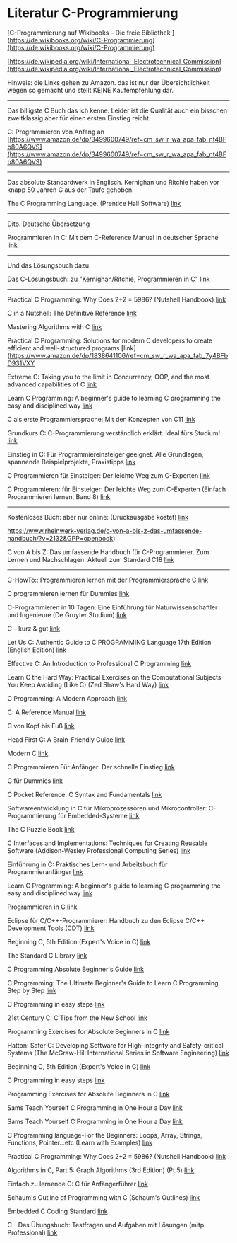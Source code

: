 # Literatur C-Programmierung

[C-Programmierung auf Wikibooks – Die freie Bibliothek ](https://de.wikibooks.org/wiki/C-Programmierung](https://de.wikibooks.org/wiki/C-Programmierung)

[https://de.wikipedia.org/wiki/International_Electrotechnical_Commission](https://de.wikipedia.org/wiki/International_Electrotechnical_Commission)

Hinweis: die Links gehen zu Amazon. das ist nur der Übersichtlichkeit wegen so gemacht und stellt KEINE Kaufempfehlung dar. 

---

Das billigste C Buch das ich kenne. Leider ist die Qualität auch ein bisschen zweitklassig aber für einen ersten Einstieg reicht.

C: Programmieren von Anfang an [https://www.amazon.de/dp/3499600749/ref=cm_sw_r_wa_apa_fab_nt4BFb80A6QVS](https://www.amazon.de/dp/3499600749/ref=cm_sw_r_wa_apa_fab_nt4BFb80A6QVS)

---

Das absolute Standardwerk in Englisch. Kernighan und Ritchie haben vor knapp 50 Jahren C aus der Taufe gehoben.

The C Programming Language. (Prentice Hall Software) [link](https://www.amazon.de/dp/0131103628/ref=cm_sw_r_wa_apa_fab_nv4BFb7MSG3YW)

---

Dito. Deutsche Übersetzung

Programmieren in C: Mit dem C-Reference Manual in deutscher Sprache [link](https://www.amazon.de/dp/3446154973/ref=cm_sw_r_wa_apa_fab_Lv4BFb333XPP7)

---

Und das Lösungsbuch dazu.

Das C-Lösungsbuch: zu "Kernighan/Ritchie, Programmieren in C" [link](https://www.amazon.de/dp/3446159460/ref=cm_sw_r_wa_apa_fab_nw4BFb8P293CX)

---

Practical C Programming: Why Does 2+2 = 5986? (Nutshell Handbook) [link](https://www.amazon.de/dp/1565923065/ref=cm_sw_r_wa_apa_fab_Xw4BFbJ1QP17S)

C in a Nutshell: The Definitive Reference [link](https://www.amazon.de/dp/1491904755/ref=cm_sw_r_wa_apa_fab_vy4BFb6PFFWEG)

Mastering Algorithms with C [link](https://www.amazon.de/dp/1565924533/ref=cm_sw_r_wa_apa_fab_My4BFbEG48901)

Practical C Programming: Solutions for modern C developers to create efficient and well-structured programs [link](https://www.amazon.de/dp/1838641106/ref=cm_sw_r_wa_apa_fab_7y4BFbD931VXY

Extreme C: Taking you to the limit in Concurrency, OOP, and the most advanced capabilities of C [link](https://www.amazon.de/dp/1789343623/ref=cm_sw_r_wa_apa_fab_pz4BFbKMN94WN)

Learn C Programming: A beginner's guide to learning C programming the easy and disciplined way [link](https://www.amazon.de/dp/1789349915/ref=cm_sw_r_wa_apa_fab_Zz4BFb1GAWX72)

C als erste Programmiersprache: Mit den Konzepten von C11 [link](https://www.amazon.de/dp/3834818585/ref=cm_sw_r_wa_apa_fab_xA4BFbRTT0F73)

Grundkurs C: C-Programmierung verständlich erklärt. Ideal fürs Studium! [link](https://www.amazon.de/dp/3836241145/ref=cm_sw_r_wa_apa_fab_TA4BFbB0TV8D5)

Einstieg in C: Für Programmiereinsteiger geeignet. Alle Grundlagen, spannende Beispielprojekte, Praxistipps [link](https://www.amazon.de/dp/3836275694/ref=cm_sw_r_wa_apa_fab_sC4BFb3ZEZ563)

C Programmieren für Einsteiger: Der leichte Weg zum C-Experten [link](https://www.amazon.de/dp/3966450615/ref=cm_sw_r_wa_apa_fab_qD4BFb52QXG9R)

C Programmieren: für Einsteiger: Der leichte Weg zum C-Experten (Einfach Programmieren lernen, Band 8) [link](https://www.amazon.de/dp/3966450607/ref=cm_sw_r_wa_apa_fab_GD4BFbF53G19M)

---

Kostenloses Buch: aber nur online: (Druckausgabe kostet) [link](http://openbook.rheinwerk-verlag.de/c_von_a_bis_z/)

https://www.rheinwerk-verlag.de/c-von-a-bis-z-das-umfassende-handbuch/?v=2132&GPP=openbook)

C von A bis Z: Das umfassende Handbuch für C-Programmierer. Zum Lernen und Nachschlagen. Aktuell zum Standard C18 [link](https://www.amazon.de/dp/3836239736/ref=cm_sw_em_r_mt_dp_zezCFbS58T606)

---

C-HowTo:: Programmieren lernen mit der Programmiersprache C [link](https://www.amazon.de/dp/3946454003/ref=cm_sw_r_wa_apa_fab_o.4BFbA58PKG2)

C programmieren lernen für Dummies [link](https://www.amazon.de/dp/3527713425/ref=cm_sw_r_wa_apa_fab_8.4BFbEMYBJMG)

C-Programmieren in 10 Tagen: Eine Einführung für Naturwissenschaftler und Ingenieure (De Gruyter Studium) [link](https://www.amazon.de/dp/3110485125/ref=cm_sw_r_wa_apa_fab_Za5BFb3MK9F84)

C – kurz & gut [link](https://www.amazon.de/dp/3960091079/ref=cm_sw_r_wa_apa_fab_vb5BFbYHCE1C2)

Let Us C: Authentic Guide to C PROGRAMMING Language 17th Edition (English Edition) [link](https://www.amazon.de/dp/9389845688/ref=cm_sw_r_wa_apa_fab_Rc5BFbDKV9EZY)

Effective C: An Introduction to Professional C Programming [link](https://www.amazon.de/dp/1718501048/ref=cm_sw_r_wa_apa_fab_ad5BFb9YW1DXK)

Learn C the Hard Way: Practical Exercises on the Computational Subjects You Keep Avoiding (Like C) (Zed Shaw's Hard Way) [link](https://www.amazon.de/dp/0321884922/ref=cm_sw_r_wa_apa_fab_vd5BFbBMQXT03)

C Programming: A Modern Approach [link](https://www.amazon.de/dp/0393979504/ref=cm_sw_r_wa_apa_fab_Od5BFbCKJR17A)

C: A Reference Manual [link](https://www.amazon.de/dp/013089592X/ref=cm_sw_r_wa_apa_fab_ae5BFbTX2RC7S)

C von Kopf bis Fuß [link](https://www.amazon.de/dp/386899386X/ref=cm_sw_r_wa_apa_fab_oe5BFbN2N03FY)

Head First C: A Brain-Friendly Guide [link](https://www.amazon.de/dp/1449399916/ref=cm_sw_r_wa_apa_fab_Kf5BFbCGYEK9S)

Modern C [link](https://www.amazon.de/dp/1617295817/ref=cm_sw_r_wa_apa_fab_Jj5BFbD6GYS94)

C Programmieren Für Anfänger: Der schnelle Einstieg [link](https://www.amazon.de/dp/1980921113/ref=cm_sw_r_wa_apa_fab_Hk5BFb4SCN1GF)

C für Dummies [link](https://www.amazon.de/dp/352770647X/ref=cm_sw_r_wa_apa_fab_cl5BFb3S9WQPF)

C Pocket Reference: C Syntax and Fundamentals [link](https://www.amazon.de/dp/0596004362/ref=cm_sw_r_wa_apa_fab_ul5BFb4QBWS3X)

Softwareentwicklung in C für Mikroprozessoren und Mikrocontroller: C-Programmierung für Embedded-Systeme [link](https://www.amazon.de/dp/3800743280/ref=cm_sw_r_wa_apa_fab_Jl5BFb9DWRSFJ)

The C Puzzle Book [link](https://www.amazon.de/dp/0201604612/ref=cm_sw_r_wa_apa_fab_tn5BFbPQVCSKA)

C Interfaces and Implementations: Techniques for Creating Reusable Software (Addison-Wesley Professional Computing Series) [link](https://www.amazon.de/dp/0201498413/ref=cm_sw_r_wa_apa_fab_On5BFb22DDR7Y)

Einführung in C: Praktisches Lern- und Arbeitsbuch für Programmieranfänger [link](https://www.amazon.de/dp/3658129212/ref=cm_sw_r_wa_apa_fab_7n5BFbHDSK4YR)

Learn C Programming: A beginner's guide to learning C programming the easy and disciplined way [link](https://www.amazon.de/dp/1789349915/ref=cm_sw_r_wa_apa_fab_Eo5BFbGHA98RN)

Programmieren in C [link](https://www.amazon.de/dp/3709103924/ref=cm_sw_r_wa_apa_fab_Uo5BFb2JAJJMC)

Eclipse für C/C++-Programmierer: Handbuch zu den Eclipse C/C++ Development Tools (CDT) [link](https://www.amazon.de/dp/3864901960/ref=cm_sw_r_wa_apa_fab_6o5BFbZ428PGG)

Beginning C, 5th Edition (Expert's Voice in C) [link](https://www.amazon.de/dp/1430248815/ref=cm_sw_r_wa_apa_fab_tp5BFb7YMM783)

The Standard C Library [link](https://www.amazon.de/dp/0131315099/ref=cm_sw_r_wa_apa_fab_Qp5BFb3PECZVS)

C Programming Absolute Beginner's Guide [link](https://www.amazon.de/dp/0789751984/ref=cm_sw_r_wa_apa_fab_aq5BFbGCB987B)

C Programming: The Ultimate Beginner's Guide to Learn C Programming Step by Step [link](https://www.amazon.de/dp/B08JVKFT7Y/ref=cm_sw_r_wa_apa_fab_nq5BFbJ0GV13S)

C Programming in easy steps [link](https://www.amazon.de/dp/1840785446/ref=cm_sw_r_wa_apa_fab_Kq5BFbG0VN27K)

21st Century C: C Tips from the New School [link](https://www.amazon.de/dp/1491903899/ref=cm_sw_r_wa_apa_fab_or5BFbXBPYQ80)

Programming Exercises for Absolute Beginners in C [link](https://www.amazon.de/dp/B08HTL1CQ7/ref=cm_sw_r_wa_apa_fab_Zr5BFbPJY8XYM)

Hatton: Safer C: Developing Software for High-integrity and Safety-critical Systems (The McGraw-Hill International Series in Software Engineering) [link](https://www.amazon.de/dp/0077076400/ref=cm_sw_r_wa_apa_fab_Zs5BFbSVXAH3J)

Beginning C, 5th Edition (Expert's Voice in C) [link](https://www.amazon.de/dp/1430248815/ref=cm_sw_r_wa_apa_fab_iv5BFbAGM8T2S)

C Programming in easy steps [link](https://www.amazon.de/dp/1840785446/ref=cm_sw_r_wa_apa_fab_Fw5BFbBT084AZ)

Programming Exercises for Absolute Beginners in C [link](https://www.amazon.de/dp/B08HTL1CQ7/ref=cm_sw_r_wa_apa_fab_7w5BFbVTNFYSJ)

Sams Teach Yourself C Programming in One Hour a Day [link](https://www.amazon.de/dp/0789751992/ref=cm_sw_r_wa_apa_fab_Mx5BFb3TY7AMK)

Sams Teach Yourself C Programming in One Hour a Day [link](https://www.amazon.de/dp/0789751992/ref=cm_sw_r_wa_apa_fab_5x5BFbEXHBZ4A)

C Programming language-For the Beginners: Loops, Array, Strings, Functions, Pointer...etc (Learn with Examples) [link](https://www.amazon.de/dp/1718055528/ref=cm_sw_r_wa_apa_fab_my5BFbVHQVAM9)

Practical C Programming: Why Does 2+2 = 5986? (Nutshell Handbook) [link](https://www.amazon.de/dp/1565923065/ref=cm_sw_r_wa_apa_fab_Ey5BFbTJSNHN6)

Algorithms in C, Part 5: Graph Algorithms (3rd Edition) (Pt.5) [link](https://www.amazon.de/dp/0201316633/ref=cm_sw_r_wa_apa_fab_ez5BFb6FB1RRR)

Einfach zu lernende C: C für Anfängerführer [link](https://www.amazon.de/dp/B08HB2VPF3/ref=cm_sw_r_wa_apa_fab_xz5BFbYD6J79C)

Schaum's Outline of Programming with C (Schaum's Outlines) [link](https://www.amazon.de/dp/0070240353/ref=cm_sw_r_wa_apa_fab_Tz5BFbC0T9670)

Embedded C Coding Standard [link](https://www.amazon.de/dp/1721127984/ref=cm_sw_r_wa_apa_fab_6z5BFbYSDPEWH)

C - Das Übungsbuch: Testfragen und Aufgaben mit Lösungen (mitp Professional) [link](https://www.amazon.de/dp/3958458963/ref=cm_sw_r_wa_apa_fab_AA5BFbK4WKDQS)
